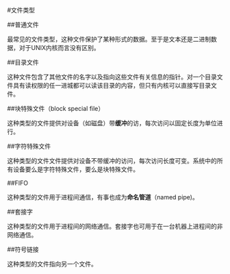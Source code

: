 #文件类型

##普通文件

最常见的文件类型，这种文件保护了某种形式的数据。至于是文本还是二进制数据，对于UNIX内核而言没有区别。

##目录文件

这种文件包含了其他文件的名字以及指向这些文件有关信息的指针。对一个目录文件具有读权限的任一进城都可以读该目录的内容，但只有内核可以直接写目录文件。

##块特殊文件（block special file）

这种类型的文件提供对设备（如磁盘）带**缓冲**的访，每次访问以固定长度为单位进行。

##字符特殊文件

这种类型的文件文件提供对设备不带缓冲的访问，每次访问长度可变。系统中的所有设备要么是字符特殊文件，要么是块特殊文件。

##FIFO

这种类型的文件用于进程间通信，有事也成为**命名管道**（named pipe)。

##套接字

这种类型的文件用于进程间的网络通信。套接字也可用于在一台机器上进程间的非网络通信。

##符号链接

这种类型的文件指向另一个文件。
